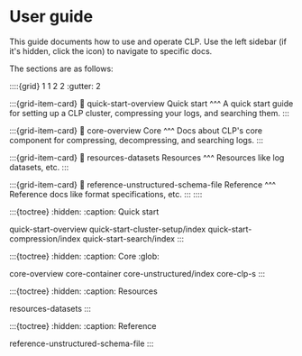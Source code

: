# User guide

This guide documents how to use and operate CLP. Use the left sidebar (if it's hidden, click the
<i class="fa fa-bars"></i> icon) to navigate to specific docs.

The sections are as follows:

::::{grid} 1 1 2 2
:gutter: 2

:::{grid-item-card}
:link: quick-start-overview
Quick start
^^^
A quick start guide for setting up a CLP cluster, compressing your logs, and searching them.
:::

:::{grid-item-card}
:link: core-overview
Core
^^^
Docs about CLP's core component for compressing, decompressing, and searching logs.
:::

:::{grid-item-card}
:link: resources-datasets
Resources
^^^
Resources like log datasets, etc.
:::

:::{grid-item-card}
:link: reference-unstructured-schema-file
Reference
^^^
Reference docs like format specifications, etc.
:::
::::

:::{toctree}
:hidden:
:caption: Quick start

quick-start-overview
quick-start-cluster-setup/index
quick-start-compression/index
quick-start-search/index
:::

:::{toctree}
:hidden:
:caption: Core
:glob:

core-overview
core-container
core-unstructured/index
core-clp-s
:::

:::{toctree}
:hidden:
:caption: Resources

resources-datasets
:::

:::{toctree}
:hidden:
:caption: Reference

reference-unstructured-schema-file
:::
